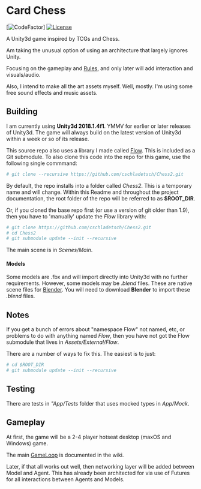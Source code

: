 # Card Chess

[![CodeFactor](https://www.codefactor.io/repository/github/cschladetsch/cardchess/badge)]
[![License](https://img.shields.io/github/license/cschladetsch/cardchess.svg?label=License&maxAge=86400)](./LICENSE.txt)

A Unity3d game inspired by TCGs and Chess.

Am taking the unusual option of using an architecture that largely ignores Unity.

Focusing on the gameplay and [Rules](https://github.com/cschladetsch/Chess2/wiki), and only later will add interaction and visuals/audio.

Also, I intend to make all the art assets myself. Well, mostly. I'm using some free sound effects and music assets.

## Building

I am currently using **Unity3d 2018.1.4f1**. YMMV for earlier or later releases of Unity3d. The game will always build on the latest version of Unity3d within a week or so of its release.

This source repo also uses a library I made called [Flow](https://github.com/cschladetsch/Flow). This is included as a Git submodule. To also clone this code into the repo for this game, use the following single commmand:

```bash
# git clone --recursive https://github.com/cschladetsch/Chess2.git
```

By default, the repo installs into a folder called _Chess2_. This is a temporary name and will change. Within this Readme and throughout the project documentation, the root folder of the repo will be referred to as **$ROOT_DIR**.

Or, if you cloned the base repo first (or use a version of git older than 1.9), then you have to 'manually' update the _Flow_ library with:

```bash
# git clone https://github.com/cschladetsch/Chess2.git
# cd Chess2
# git submodule update --init --recursive
```

The main scene is in _Scenes/Main_.

#### Models

Some models are .fbx and will import directly into Unity3d with no further requirements. However, some models may be _.blend_ files. These are native scene files for [Blender](https://www.blender.org/download/). You will need to download **Blender** to import these _.blend_ files.

## Notes

If you get a bunch of errors about "namespace Flow" not named, etc, or problems to do with anything named _Flow_, then you have not got the Flow submodule that lives in _Assets/External/Flow_.

There are a number of ways to fix this. The easiest is to just:

```bash
# cd $ROOT_DIR
# git submodule update --init --recursive
```

## Testing

There are tests in _"App/Tests_ folder that uses mocked types in _App/Mock_.

## Gameplay

At first, the game will be a 2-4 player hotseat desktop (maxOS and Windows) game.

The main [GameLoop](https://github.com/cschladetsch/Chess2/wiki/gameloop) is documented in the wiki.

Later, if that all works out well, then networking layer will be added between Model and Agent. This has already been architected for via use of Futures for all interactions between Agents and Models.
